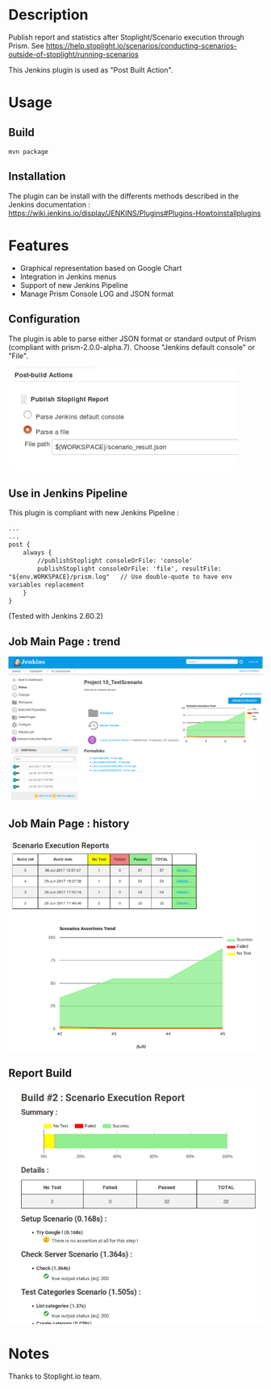 # Description

Publish report and statistics after Stoplight/Scenario execution through Prism. See https://help.stoplight.io/scenarios/conducting-scenarios-outside-of-stoplight/running-scenarios

This Jenkins plugin is used as "Post Built Action".

# Usage

## Build

    mvn package

## Installation

The plugin can be install with the differents methods described in the Jenkins documentation : https://wiki.jenkins.io/display/JENKINS/Plugins#Plugins-Howtoinstallplugins


# Features

* Graphical representation based on Google Chart 
* Integration in Jenkins menus
* Support of new Jenkins Pipeline
* Manage Prism Console LOG and JSON format


## Configuration
The plugin is able to parse either JSON format or standard output of Prism (compliant with prism-2.0.0-alpha.7).
Choose "Jenkins default console" or "File".

![](doc/configuration.png)

## Use in Jenkins Pipeline
This plugin is compliant with new Jenkins Pipeline :

    ...
    ...
    post {
        always {
            //publishStoplight consoleOrFile: 'console'
            publishStoplight consoleOrFile: 'file', resultFile: "${env.WORKSPACE}/prism.log"   // Use double-quote to have env variables replacement
        }
    }        

(Tested with Jenkins 2.60.2)


## Job Main Page : trend 

![](doc/homepage.png)

## Job Main Page : history

![](doc/reports_history.png)

## Report Build 

![](doc/report_details.png)


# Notes

Thanks to Stoplight.io team.

